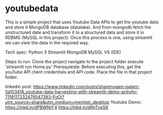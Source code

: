 # youtubedata
This is a simple project that uses Youtube Data APIs to get the youtube data and store it MongoDB database (datalake). And from mongodb fetch the unstructured date and transform it to a structured data and store it in RDBMS (MySQL in this project). Once this process is one, using streamlit we can view the data in the required way. 

Tech spec:
Python 3
Streamlit
MongoDB
MySQL
VS (IDE)

Steps to run:
Clone the project
navigate to the project folder
execute 'streamlit run Home.py'
Prerequieste: Before executing this, get the youTube API client credentials and API code. Place the file in that project folder. 

linkedin post: https://www.linkedin.com/posts/shanmugam-palani-5a103418_youtube-data-harvesting-with-streamlit-demo-activity-7118117232479547393-FoOj?utm_source=share&utm_medium=member_desktop
Youtube Demo:
https://lnkd.in/dPBWNrF4
https://lnkd.in/dRnTypS6


